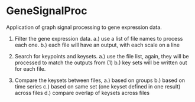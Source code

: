 # GeneSignalProc
Application of graph signal processing to gene expression data.

1. Filter the gene expression data.
   a.) use a list of file names to process each one.
   b.) each file will have an output, with each scale on a line

2. Search for keypoints and keysets.
   a.) use the file list, again, they will be processed to match the outputs from (1)
   b.) key sets will be written out for each file.

3. Compare the keysets between files,
   a.) based on groups
   b.) based on time series
   c.) based on same set (one keyset defined in one result) across files
   d.) compare overlap of keysets across files

